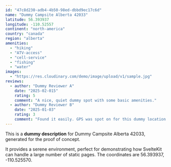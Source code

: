 ```yaml
---
id: "47c8d230-adb4-4b50-98ed-dbbd9ec17c6d"
name: "Dummy Campsite Alberta 42033"
latitude: 56.393937
longitude: -110.52557
continent: "north-america"
country: "canada"
region: "alberta"
amenities:
  - "hiking"
  - "ATV-access"
  - "cell-service"
  - "fishing"
  - "water"
images:
  - "https://res.cloudinary.com/demo/image/upload/v1/sample.jpg"
reviews:
  - author: "Dummy Reviewer A"
    date: "2025-02-015"
    rating: 5
    comment: "A nice, quiet dummy spot with some basic amenities."
  - author: "Dummy Reviewer B"
    date: "2025-01-03"
    rating: 3
    comment: "Found it easily. GPS was spot on for this dummy location."
---
```


This is a **dummy description** for Dummy Campsite Alberta 42033, generated for the proof of concept.

It provides a serene environment, perfect for demonstrating how SvelteKit can handle a large number of static pages. The coordinates are 56.393937, -110.525570.
